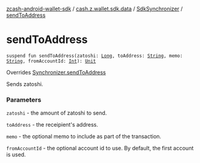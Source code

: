 [zcash-android-wallet-sdk](../../index.md) / [cash.z.wallet.sdk.data](../index.md) / [SdkSynchronizer](index.md) / [sendToAddress](./send-to-address.md)

# sendToAddress

`suspend fun sendToAddress(zatoshi: `[`Long`](https://kotlinlang.org/api/latest/jvm/stdlib/kotlin/-long/index.html)`, toAddress: `[`String`](https://kotlinlang.org/api/latest/jvm/stdlib/kotlin/-string/index.html)`, memo: `[`String`](https://kotlinlang.org/api/latest/jvm/stdlib/kotlin/-string/index.html)`, fromAccountId: `[`Int`](https://kotlinlang.org/api/latest/jvm/stdlib/kotlin/-int/index.html)`): `[`Unit`](https://kotlinlang.org/api/latest/jvm/stdlib/kotlin/-unit/index.html)

Overrides [Synchronizer.sendToAddress](../-synchronizer/send-to-address.md)

Sends zatoshi.

### Parameters

`zatoshi` - the amount of zatoshi to send.

`toAddress` - the receipient's address.

`memo` - the optional memo to include as part of the transaction.

`fromAccountId` - the optional account id to use. By default, the first account is used.